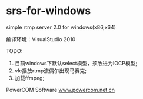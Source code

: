 # srs-for-windows
simple rtmp server 2.0 for windows(x86,x64)

编译环境：VisualStudio 2010

TODO: 
1. 目前windows下默认select模型，须改进为IOCP模型;
2. vlc播放rtmp流偶尔出现马赛克;
3. 加载ffmpeg;

PowerCOM Software
www.powercom.net.cn
